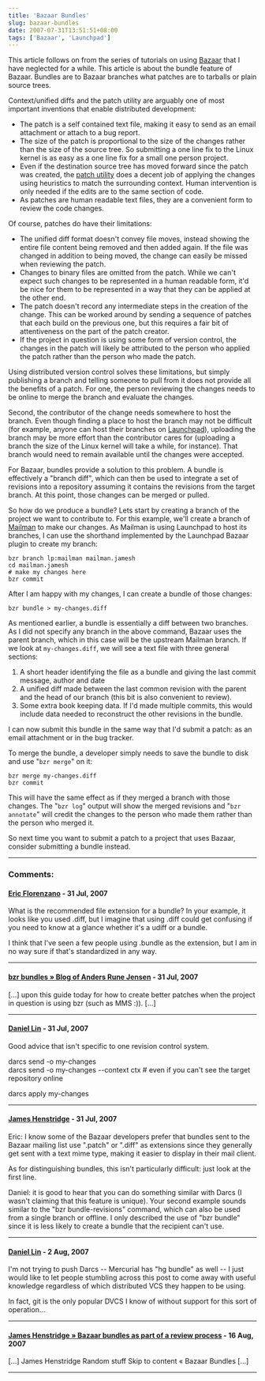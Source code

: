 ```yaml
---
title: 'Bazaar Bundles'
slug: bazaar-bundles
date: 2007-07-31T13:51:51+08:00
tags: ['Bazaar', 'Launchpad']
---
```


This article follows on from the series of tutorials on using
[Bazaar](http://bazaar-vcs.org/) that I have neglected for a while. This
article is about the bundle feature of Bazaar. Bundles are to Bazaar
branches what patches are to tarballs or plain source trees.

Context/unified diffs and the patch utility are arguably one of most
important inventions that enable distributed development:

-   The patch is a self contained text file, making it easy to send as
    an email attachment or attach to a bug report.
-   The size of the patch is proportional to the size of the changes
    rather than the size of the source tree. So submitting a one line
    fix to the Linux kernel is as easy as a one line fix for a small one
    person project.
-   Even if the destination source tree has moved forward since the
    patch was created, the [patch
    utility](http://www.gnu.org/software/patch/patch.html) does a decent
    job of applying the changes using heuristics to match the
    surrounding context. Human intervention is only needed if the edits
    are to the same section of code.
-   As patches are human readable text files, they are a convenient form
    to review the code changes.

Of course, patches do have their limitations:

-   The unified diff format doesn\'t convey file moves, instead showing
    the entire file content being removed and then added again. If the
    file was changed in addition to being moved, the change can easily
    be missed when reviewing the patch.
-   Changes to binary files are omitted from the patch. While we can\'t
    expect such changes to be represented in a human readable form,
    it\'d be nice for them to be represented in a way that they can be
    applied at the other end.
-   The patch doesn\'t record any intermediate steps in the creation of
    the change. This can be worked around by sending a sequence of
    patches that each build on the previous one, but this requires a
    fair bit of attentiveness on the part of the patch creator.
-   If the project in question is using some form of version control,
    the changes in the patch will likely be attributed to the person who
    applied the patch rather than the person who made the patch.

Using distributed version control solves these limitations, but simply
publishing a branch and telling someone to pull from it does not provide
all the benefits of a patch. For one, the person reviewing the changes
needs to be online to merge the branch and evaluate the changes.

Second, the contributor of the change needs somewhere to host the
branch. Even though finding a place to host the branch may not be
difficult (for example, anyone can host their branches on
[Launchpad](https://code.launchpad.net/)), uploading the branch may be
more effort than the contributor cares for (uploading a branch the size
of the Linux kernel will take a while, for instance). That branch would
need to remain available until the changes were accepted.

For Bazaar, bundles provide a solution to this problem. A bundle is
effectively a \"branch diff\", which can then be used to integrate a set
of revisions into a repository assuming it contains the revisions from
the target branch. At this point, those changes can be merged or pulled.

So how do we produce a bundle? Lets start by creating a branch of the
project we want to contribute to. For this example, we\'ll create a
branch of [Mailman](http://www.list.org/) to make our changes. As
Mailman is using Launchpad to host its branches, I can use the shorthand
implemented by the Launchpad Bazaar plugin to create my branch:

    bzr branch lp:mailman mailman.jamesh
    cd mailman.jamesh
    # make my changes here
    bzr commit

After I am happy with my changes, I can create a bundle of those
changes:

    bzr bundle > my-changes.diff

As mentioned earlier, a bundle is essentially a diff between two
branches. As I did not specify any branch in the above command, Bazaar
uses the parent branch, which in this case will be the upstream Mailman
branch. If we look at `my-changes.diff`, we will see a text file with
three general sections:

1.  A short header identifying the file as a bundle and giving the last
    commit message, author and date
2.  A unified diff made between the last common revision with the parent
    and the head of our branch (this bit is also convenient to review).
3.  Some extra book keeping data. If I\'d made multiple commits, this
    would include data needed to reconstruct the other revisions in the
    bundle.

I can now submit this bundle in the same way that I\'d submit a patch:
as an email attachment or in the bug tracker.

To merge the bundle, a developer simply needs to save the bundle to disk
and use \"`bzr merge`\" on it:

    bzr merge my-changes.diff
    bzr commit

This will have the same effect as if they merged a branch with those
changes. The \"`bzr log`\" output will show the merged revisions and
\"`bzr annotate`\" will credit the changes to the person who made them
rather than the person who merged it.

So next time you want to submit a patch to a project that uses Bazaar,
consider submitting a bundle instead.

---
### Comments:
#### [Eric Florenzano](http://www.eflorenzano.com) - <time datetime="2007-07-31 15:00:48">31 Jul, 2007</time>

What is the recommended file extension for a bundle? In your example, it
looks like you used .diff, but I imagine that using .diff could get
confusing if you need to know at a glance whether it\'s a udiff or a
bundle.

I think that I\'ve seen a few people using .bundle as the extension, but
I am in no way sure if that\'s standardized in any way.

---
#### [bzr bundles &raquo; Blog of Anders Rune Jensen](http://people.iola.dk/arj/2007/07/31/bzr-bundles/) - <time datetime="2007-07-31 19:16:17">31 Jul, 2007</time>

\[\...\] upon this guide today for how to create better patches when the
project in question is using bzr (such as MMS :)). \[\...\]

---
#### [Daniel Lin](http://ephemient.livejournal.com/) - <time datetime="2007-07-31 21:57:54">31 Jul, 2007</time>

Good advice that isn\'t specific to one revision control system.

darcs send -o my-changes\
darcs send -o my-changes \--context ctx \# even if you can\'t see the
target repository online

darcs apply my-changes

---
#### [James Henstridge](http://blogs.gnome.org/jamesh/) - <time datetime="2007-07-31 23:33:23">31 Jul, 2007</time>

Eric: I know some of the Bazaar developers prefer that bundles sent to
the Bazaar mailing list use \".patch\" or \".diff\" as extensions since
they generally get sent with a text mime type, making it easier to
display in their mail client.

As for distinguishing bundles, this isn\'t particularly difficult: just
look at the first line.

Daniel: it is good to hear that you can do something similar with Darcs
(I wasn\'t claiming that this feature is unique). Your second example
sounds similar to the \"bzr bundle-revisions\" command, which can also
be used from a single branch or offline. I only described the use of
\"bzr bundle\" since it is less likely to create a bundle that the
recipient can\'t use.

---
#### [Daniel Lin](http://ephemient.livejournal.com/) - <time datetime="2007-08-02 03:09:54">2 Aug, 2007</time>

I\'m not trying to push Darcs \-- Mercurial has \"hg bundle\" as well
\-- I just would like to let people stumbling across this post to come
away with useful knowledge regardless of which distributed VCS they
happen to be using.

In fact, git is the only popular DVCS I know of without support for this
sort of operation\...

---
#### [James Henstridge &raquo; Bazaar bundles as part of a review process](bazaar-bundles-as-part-of-a-review-process.md) - <time datetime="2007-08-16 13:36:13">16 Aug, 2007</time>

\[\...\] James Henstridge Random stuff Skip to content « Bazaar Bundles
\[\...\]

---
